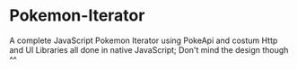 # Pokemon-Iterator
A complete JavaScript Pokemon Iterator using PokeApi and costum Http and UI Libraries all done in native JavaScript; Don't mind the design though ^^
